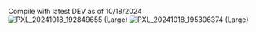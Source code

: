 Compile with latest DEV as of 10/18/2024
![PXL_20241018_192849655 (Large)](https://github.com/user-attachments/assets/078911b6-4496-4cab-959e-2ca5a4827dec)
![PXL_20241018_195306374 (Large)](https://github.com/user-attachments/assets/dd7f87a2-ef93-4398-85be-4b094e438348)
